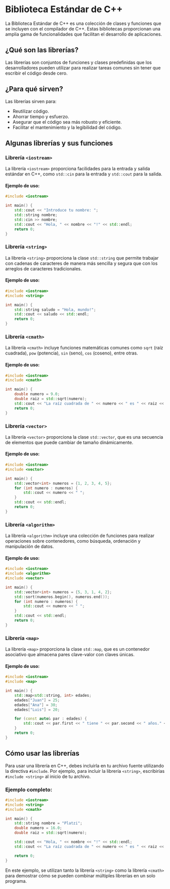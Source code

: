 # Biblioteca Estándar de C++

La Biblioteca Estándar de C++ es una colección de clases y funciones que se incluyen con el compilador de C++. Estas bibliotecas proporcionan una amplia gama de funcionalidades que facilitan el desarrollo de aplicaciones.

## ¿Qué son las librerías?

Las librerías son conjuntos de funciones y clases predefinidas que los desarrolladores pueden utilizar para realizar tareas comunes sin tener que escribir el código desde cero. 

## ¿Para qué sirven?

Las librerías sirven para:
- Reutilizar código.
- Ahorrar tiempo y esfuerzo.
- Asegurar que el código sea más robusto y eficiente.
- Facilitar el mantenimiento y la legibilidad del código.

## Algunas librerías y sus funciones

### Librería `<iostream>`

La librería `<iostream>` proporciona facilidades para la entrada y salida estándar en C++, como `std::cin` para la entrada y `std::cout` para la salida.

#### Ejemplo de uso:
```cpp
#include <iostream>

int main() {
    std::cout << "Introduce tu nombre: ";
    std::string nombre;
    std::cin >> nombre;
    std::cout << "Hola, " << nombre << "!" << std::endl;
    return 0;
}
```

### Librería `<string>`

La librería `<string>` proporciona la clase `std::string` que permite trabajar con cadenas de caracteres de manera más sencilla y segura que con los arreglos de caracteres tradicionales.

#### Ejemplo de uso:
```cpp
#include <iostream>
#include <string>

int main() {
    std::string saludo = "Hola, mundo!";
    std::cout << saludo << std::endl;
    return 0;
}
```

### Librería `<cmath>`

La librería `<cmath>` incluye funciones matemáticas comunes como `sqrt` (raíz cuadrada), `pow` (potencia), `sin` (seno), `cos` (coseno), entre otras.

#### Ejemplo de uso:
```cpp
#include <iostream>
#include <cmath>

int main() {
    double numero = 9.0;
    double raiz = std::sqrt(numero);
    std::cout << "La raíz cuadrada de " << numero << " es " << raiz << std::endl;
    return 0;
}
```

### Librería `<vector>`

La librería `<vector>` proporciona la clase `std::vector`, que es una secuencia de elementos que puede cambiar de tamaño dinámicamente.

#### Ejemplo de uso:
```cpp
#include <iostream>
#include <vector>

int main() {
    std::vector<int> numeros = {1, 2, 3, 4, 5};
    for (int numero : numeros) {
        std::cout << numero << " ";
    }
    std::cout << std::endl;
    return 0;
}
```

### Librería `<algorithm>`

La librería `<algorithm>` incluye una colección de funciones para realizar operaciones sobre contenedores, como búsqueda, ordenación y manipulación de datos.

#### Ejemplo de uso:
```cpp
#include <iostream>
#include <algorithm>
#include <vector>

int main() {
    std::vector<int> numeros = {5, 3, 1, 4, 2};
    std::sort(numeros.begin(), numeros.end());
    for (int numero : numeros) {
        std::cout << numero << " ";
    }
    std::cout << std::endl;
    return 0;
}
```

### Librería `<map>`

La librería `<map>` proporciona la clase `std::map`, que es un contenedor asociativo que almacena pares clave-valor con claves únicas.

#### Ejemplo de uso:
```cpp
#include <iostream>
#include <map>

int main() {
    std::map<std::string, int> edades;
    edades["Juan"] = 25;
    edades["Ana"] = 30;
    edades["Luis"] = 20;

    for (const auto& par : edades) {
        std::cout << par.first << " tiene " << par.second << " años." << std::endl;
    }
    return 0;
}
```

## Cómo usar las librerías

Para usar una librería en C++, debes incluirla en tu archivo fuente utilizando la directiva `#include`. Por ejemplo, para incluir la librería `<string>`, escribirías `#include <string>` al inicio de tu archivo.

### Ejemplo completo:
```cpp
#include <iostream>
#include <string>
#include <cmath>

int main() {
    std::string nombre = "Platzi";
    double numero = 16.0;
    double raiz = std::sqrt(numero);

    std::cout << "Hola, " << nombre << "!" << std::endl;
    std::cout << "La raíz cuadrada de " << numero << " es " << raiz << std::endl;

    return 0;
}
```

En este ejemplo, se utilizan tanto la librería `<string>` como la librería `<cmath>` para demostrar cómo se pueden combinar múltiples librerías en un solo programa.